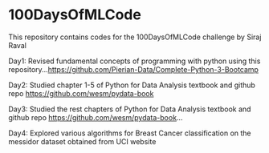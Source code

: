 # 100DaysOfMLCode
This repository contains codes for the 100DaysOfMLCode challenge by Siraj Raval

Day1: Revised fundamental concepts of programming with python using this repository...https://github.com/Pierian-Data/Complete-Python-3-Bootcamp

Day2: Studied chapter 1-5 of Python for Data Analysis textbook and github repo https://github.com/wesm/pydata-book

Day3: Studied the rest chapters of Python for Data Analysis textbook and github repo https://github.com/wesm/pydata-book... 

Day4: Explored various algorithms for Breast Cancer classification on the messidor dataset obtained from UCI website
